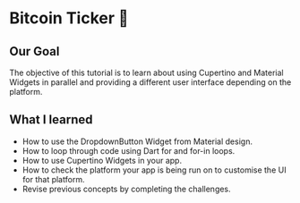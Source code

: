 # Bitcoin Ticker 🤑

## Our Goal

The objective of this tutorial is to learn about using Cupertino and Material Widgets in parallel and providing a different user interface depending on the platform.



## What I learned

- How to use the DropdownButton Widget from Material design.
- How to loop through code using Dart for and for-in loops.
- How to use Cupertino Widgets in your app.
- How to check the platform your app is being run on to customise the UI for that platform.
- Revise previous concepts by completing the challenges.

